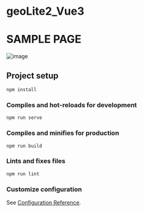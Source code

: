 # geoLite2_Vue3

# SAMPLE PAGE
![image](https://user-images.githubusercontent.com/1748523/174289795-755de68f-4321-4e00-8f2f-f06effb45152.png)


## Project setup
```
npm install
```

### Compiles and hot-reloads for development
```
npm run serve
```

### Compiles and minifies for production
```
npm run build
```

### Lints and fixes files
```
npm run lint
```

### Customize configuration
See [Configuration Reference](https://cli.vuejs.org/config/).
